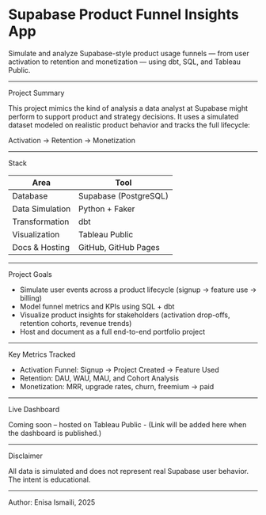 # Supabase Product Funnel Insights App

Simulate and analyze Supabase-style product usage funnels — from user activation to retention and monetization — using dbt, SQL, and Tableau Public.

---

Project Summary

This project mimics the kind of analysis a data analyst at Supabase might perform to support product and strategy decisions. It uses a simulated dataset modeled on realistic product behavior and tracks the full lifecycle:

Activation → Retention → Monetization

---

Stack

| Area | Tool |
|------|------|
| Database | Supabase (PostgreSQL) |
| Data Simulation | Python + Faker |
| Transformation | dbt |
| Visualization | Tableau Public |
| Docs & Hosting | GitHub, GitHub Pages |

---

Project Goals

- Simulate user events across a product lifecycle (signup → feature use → billing)
- Model funnel metrics and KPIs using SQL + dbt
- Visualize product insights for stakeholders (activation drop-offs, retention cohorts, revenue trends)
- Host and document as a full end-to-end portfolio project

---

Key Metrics Tracked

- Activation Funnel: Signup → Project Created → Feature Used
- Retention: DAU, WAU, MAU, and Cohort Analysis
- Monetization: MRR, upgrade rates, churn, freemium → paid

---

Live Dashboard

Coming soon – hosted on Tableau Public - (Link will be added here when the dashboard is published.)

---

Disclaimer

All data is simulated and does not represent real Supabase user behavior. The intent is educational.

---

Author: Enisa Ismaili, 2025